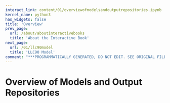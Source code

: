 ```yaml
---
interact_link: content/01/overviewofmodelsandoutputrepositories.ipynb
kernel_name: python3
has_widgets: false
title: 'Overview'
prev_page:
  url: /about/aboutinteractivebooks
  title: 'About the Interactive Book'
next_page:
  url: /01/llc90model
  title: 'LLC90 Model'
comment: "***PROGRAMMATICALLY GENERATED, DO NOT EDIT. SEE ORIGINAL FILES IN /content***"
---
```



# Overview of Models and Output Repositories

